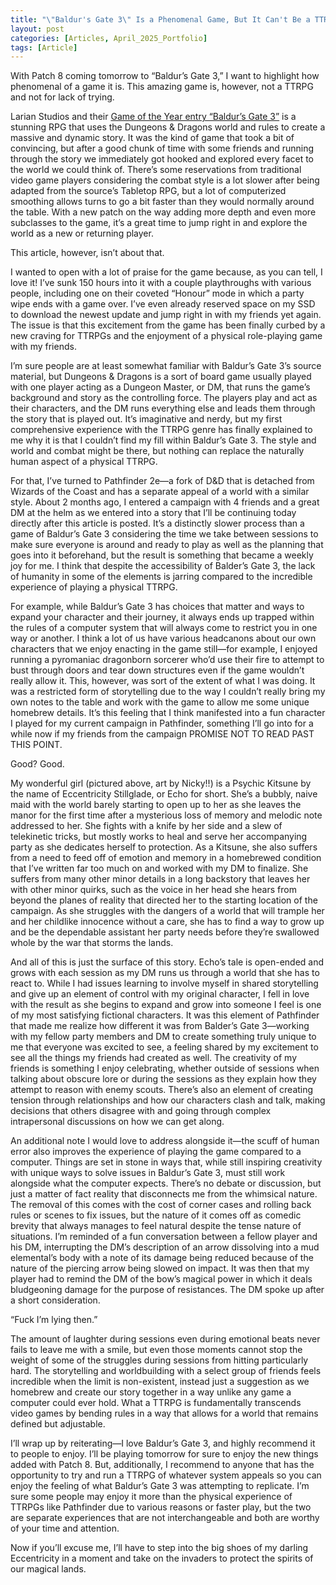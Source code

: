 ```yaml
---
title: "\"Baldur's Gate 3\" Is a Phenomenal Game, But It Can't Be a TTRPG"
layout: post
categories: [Articles, April_2025_Portfolio]
tags: [Article]
---
```


With Patch 8 coming tomorrow to “Baldur’s Gate 3,” I want to highlight how phenomenal of a game it is. This amazing game is, however, not a TTRPG and not for lack of trying.

Larian Studios and their [Game of the Year entry “Baldur’s Gate 3”][def1] is a stunning RPG that uses the Dungeons & Dragons world and rules to create a massive and dynamic story. It was the kind of game that took a bit of convincing, but after a good chunk of time with some friends and running through the story we immediately got hooked and explored every facet to the world we could think of. There’s some reservations from traditional video game players considering the combat style is a lot slower after being adapted from the source’s Tabletop RPG, but a lot of computerized smoothing allows turns to go a bit faster than they would normally around the table. With a new patch on the way adding more depth and even more subclasses to the game, it’s a great time to jump right in and explore the world as a new or returning player.

This article, however, isn’t about that.

I wanted to open with a lot of praise for the game because, as you can tell, I love it! I’ve sunk 150 hours into it with a couple playthroughs with various people, including one on their coveted “Honour” mode in which a party wipe ends with a game over. I’ve even already reserved space on my SSD to download the newest update and jump right in with my friends yet again. The issue is that this excitement from the game has been finally curbed by a new craving for TTRPGs and the enjoyment of a physical role-playing game with my friends.

I’m sure people are at least somewhat familiar with Baldur’s Gate 3’s source material, but Dungeons & Dragons is a sort of board game usually played with one player acting as a Dungeon Master, or DM, that runs the game’s background and story as the controlling force. The players play and act as their characters, and the DM runs everything else and leads them through the story that is played out. It’s imaginative and nerdy, but my first comprehensive experience with the TTRPG genre has finally explained to me why it is that I couldn’t find my fill within Baldur’s Gate 3. The style and world and combat might be there, but nothing can replace the naturally human aspect of a physical TTRPG.

For that, I’ve turned to Pathfinder 2e—a fork of D&D that is detached from Wizards of the Coast and has a separate appeal of a world with a similar style. About 2 months ago, I entered a campaign with 4 friends and a great DM at the helm as we entered into a story that I’ll be continuing today directly after this article is posted. It’s a distinctly slower process than a game of Baldur’s Gate 3 considering the time we take between sessions to make sure everyone is around and ready to play as well as the planning that goes into it beforehand, but the result is something that became a weekly joy for me. I think that despite the accessibility of Balder’s Gate 3, the lack of humanity in some of the elements is jarring compared to the incredible experience of playing a physical TTRPG.

For example, while Baldur’s Gate 3 has choices that matter and ways to expand your character and their journey, it always ends up trapped within the rules of a computer system that will always come to restrict you in one way or another. I think a lot of us have various headcanons about our own characters that we enjoy enacting in the game still—for example, I enjoyed running a pyromaniac dragonborn sorcerer who’d use their fire to attempt to bust through doors and tear down structures even if the game wouldn’t really allow it. This, however, was sort of the extent of what I was doing. It was a restricted form of storytelling due to the way I couldn’t really bring my own notes to the table and work with the game to allow me some unique homebrew details. It’s this feeling that I think manifested into a fun character I played for my current campaign in Pathfinder, something I’ll go into for a while now if my friends from the campaign PROMISE NOT TO READ PAST THIS POINT.

Good? Good.

My wonderful girl (pictured above, art by Nicky!!) is a Psychic Kitsune by the name of Eccentricity Stillglade, or Echo for short. She’s a bubbly, naive maid with the world barely starting to open up to her as she leaves the manor for the first time after a mysterious loss of memory and melodic note addressed to her. She fights with a knife by her side and a slew of telekinetic tricks, but mostly works to heal and serve her accompanying party as she dedicates herself to protection. As a Kitsune, she also suffers from a need to feed off of emotion and memory in a homebrewed condition that I’ve written far too much on and worked with my DM to finalize. She suffers from many other minor details in a long backstory that leaves her with other minor quirks, such as the voice in her head she hears from beyond the planes of reality that directed her to the starting location of the campaign. As she struggles with the dangers of a world that will trample her and her childlike innocence without a care, she has to find a way to grow up and be the dependable assistant her party needs before they’re swallowed whole by the war that storms the lands.

And all of this is just the surface of this story. Echo’s tale is open-ended and grows with each session as my DM runs us through a world that she has to react to. While I had issues learning to involve myself in shared storytelling and give up an element of control with my original character, I fell in love with the result as she begins to expand and grow into someone I feel is one of my most satisfying fictional characters. It was this element of Pathfinder that made me realize how different it was from Balder’s Gate 3—working with my fellow party members and DM to create something truly unique to me that everyone was excited to see, a feeling shared by my excitement to see all the things my friends had created as well. The creativity of my friends is something I enjoy celebrating, whether outside of sessions when talking about obscure lore or during the sessions as they explain how they attempt to reason with enemy scouts. There’s also an element of creating tension through relationships and how our characters clash and talk, making decisions that others disagree with and going through complex intrapersonal discussions on how we can get along.

An additional note I would love to address alongside it—the scuff of human error also improves the experience of playing the game compared to a computer. Things are set in stone in ways that, while still inspiring creativity with unique ways to solve issues in Baldur’s Gate 3, must still work alongside what the computer expects. There’s no debate or discussion, but just a matter of fact reality that disconnects me from the whimsical nature. The removal of this comes with the cost of corner cases and rolling back rules or scenes to fix issues, but the nature of it comes off as comedic brevity that always manages to feel natural despite the tense nature of situations. I’m reminded of a fun conversation between a fellow player and his DM, interrupting the DM’s description of an arrow dissolving into a mud elemental’s body with a note of its damage being reduced because of the nature of the piercing arrow being slowed on impact. It was then that my player had to remind the DM of the bow’s magical power in which it deals bludgeoning damage for the purpose of resistances. The DM spoke up after a short consideration.

“Fuck I’m lying then.”

The amount of laughter during sessions even during emotional beats never fails to leave me with a smile, but even those moments cannot stop the weight of some of the struggles during sessions from hitting particularly hard. The storytelling and worldbuilding with a select group of friends feels incredible when the limit is non-existent, instead just a suggestion as we homebrew and create our story together in a way unlike any game a computer could ever hold. What a TTRPG is fundamentally transcends video games by bending rules in a way that allows for a world that remains defined but adjustable. 

I’ll wrap up by reiterating—I love Baldur’s Gate 3, and highly recommend it to people to enjoy. I’ll be playing tomorrow for sure to enjoy the new things added with Patch 8. But, additionally, I recommend to anyone that has the opportunity to try and run a TTRPG of whatever system appeals so you can enjoy the feeling of what Baldur’s Gate 3 was attempting to replicate. I’m sure some people may enjoy it more than the physical experience of TTRPGs like Pathfinder due to various reasons or faster play, but the two are separate experiences that are not interchangeable and both are worthy of your time and attention.

Now if you’ll excuse me, I’ll have to step into the big shoes of my darling Eccentricity in a moment and take on the invaders to protect the spirits of our magical lands.



[def1]: https://store.steampowered.com/app/1086940/Baldurs_Gate_3/ 
